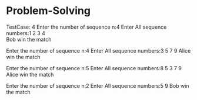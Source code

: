 # Problem-Solving
TestCase:
4
Enter the number of sequence n:4
Enter All sequence numbers:1 2 3 4  
Bob win the match

Enter the number of sequence n:4
Enter All sequence numbers:3 5 7 9
Alice win the match

Enter the number of sequence n:5
Enter All sequence numbers:8 5 3 7 9
Alice win the match

Enter the number of sequence n:2
Enter All sequence numbers:5 9
Bob win the match
